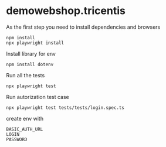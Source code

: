# demowebshop.tricentis

As the first step you need to install dependencies and browsers

```npm
npm install
npx playwright install
```

Install library for env

```npm
npm install dotenv
```

Run all the tests

```npm
npx playwright test
```

Run autorization test case

```npm
npx playwright test tests/tests/login.spec.ts
```
create env with
```
BASIC_AUTH_URL
LOGIN
PASSWORD
```